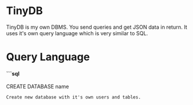 # TinyDB
TinyDB is my own DBMS. You send queries and get JSON data in return. 
It uses it's own query language which is very similar to SQL.

# Query Language
#### ```sql
CREATE DATABASE name
```
Create new database with it's own users and tables.
